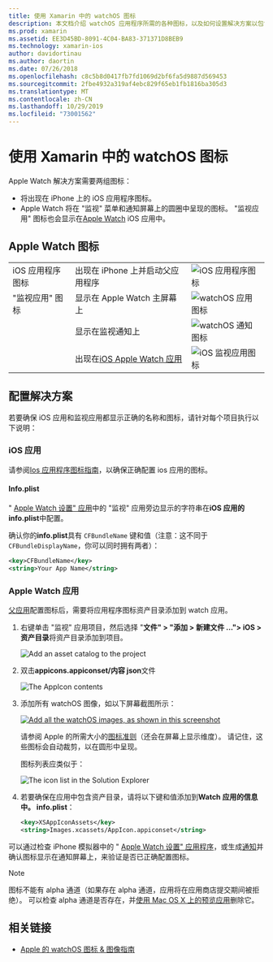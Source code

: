 ```yaml
---
title: 使用 Xamarin 中的 watchOS 图标
description: 本文档介绍 watchOS 应用程序所需的各种图标，以及如何设置解决方案以包含这些图标。
ms.prod: xamarin
ms.assetid: EE3D45BD-8091-4C04-BA83-371371D8BEB9
ms.technology: xamarin-ios
author: davidortinau
ms.author: daortin
ms.date: 07/26/2018
ms.openlocfilehash: c8c5b8d0417fb7fd1069d2bf6fa5d9887d569453
ms.sourcegitcommit: 2fbe4932a319af4ebc829f65eb1fb1816ba305d3
ms.translationtype: MT
ms.contentlocale: zh-CN
ms.lasthandoff: 10/29/2019
ms.locfileid: "73001562"
---
```

# <a name="working-with-watchos-icons-in-xamarin"></a>使用 Xamarin 中的 watchOS 图标

Apple Watch 解决方案需要两组图标：

- 将出现在 iPhone 上的 iOS 应用程序图标。
- Apple Watch 将在 "监视" 菜单和通知屏幕上的圆圈中呈现的图标。 "监视应用" 图标也会显示在[Apple Watch](~/ios/watchos/app-fundamentals/settings.md) iOS 应用中。

## <a name="apple-watch-icons"></a>Apple Watch 图标

| | | |
|-|-|-|
|iOS 应用程序图标|出现在 iPhone 上并启动父应用程序|![iOS 应用程序图标](icons-images/icon-ios.png)|
|"监视应用" 图标|显示在 Apple Watch 主屏幕上|![watchOS 应用图标](icons-images/icon-home.png)|
||显示在监视通知上|![watchOS 通知图标](icons-images/notification-icon.png)|
||出现在[iOS Apple Watch 应用](~/ios/watchos/app-fundamentals/settings.md)|![iOS 监视应用图标](icons-images/watch-app-sml.png)|

## <a name="configuring-your-solution"></a>配置解决方案

若要确保 iOS 应用和监视应用都显示正确的名称和图标，请针对每个项目执行以下说明：

### <a name="ios-app"></a>iOS 应用

请参阅[Ios 应用程序图标指南](~/ios/app-fundamentals/images-icons/app-icons.md)，以确保正确配置 ios 应用的图标。

#### <a name="infoplist"></a>Info.plist

" [Apple Watch 设置" 应用](~/ios/watchos/app-fundamentals/settings.md)中的 "监视" 应用旁边显示的字符串在**iOS 应用的 info.plist**中配置。

确认你的**info.plist**具有 `CFBundleName` 键和值（注意：这不同于 `CFBundleDisplayName`，你可以同时拥有两者）：

```xml
<key>CFBundleName</key>
<string>Your App Name</string>
```

### <a name="apple-watch-app"></a>Apple Watch 应用

[父应用](~/ios/watchos/app-fundamentals/parent-app.md)配置图标后，需要将应用程序图标资产目录添加到 watch 应用。

1. 右键单击 "监视" 应用项目，然后选择 "**文件" > "添加 > 新建文件 ..."> iOS > 资产目录**将资产目录添加到项目。

    ![](icons-images/newasset.png "Add an asset catalog to the project")

2. 双击**appicons.appiconset/内容 json**文件

    ![](icons-images/xcassets-iconset-sml.png "The AppIcon contents")

3. 添加所有 watchOS 图像，如以下屏幕截图所示：

    [![](icons-images/appicons-sml.png "Add all the watchOS images, as shown in this screenshot")](icons-images/appicons.png#lightbox)

    请参阅 Apple 的所需大小的[图标准则](https://developer.apple.com/design/human-interface-guidelines/watchos/icons-and-images/menu-icons/)（还会在屏幕上显示维度）。 请记住，这些图标会自动裁剪，以在圆形中呈现。

    图标列表应类似于：

    ![](icons-images/xcassets-complete-sml.png "The icon list in the Solution Explorer")

4. 若要确保在应用中包含资产目录，请将以下键和值添加到**Watch 应用的信息中。 info.plist**：

    ```xml
    <key>XSAppIconAssets</key>
    <string>Images.xcassets/AppIcon.appiconset</string>
    ```

可以通过检查 iPhone 模拟器中的 " [Apple Watch 设置" 应用程序](~/ios/watchos/app-fundamentals/settings.md)，或生成[通知](~/ios/watchos/platform/notifications.md)并确认图标显示在通知屏幕上，来验证是否已正确配置图标。

> [!NOTE]
> 图标不能有 alpha 通道（如果存在 alpha 通道，应用将在应用商店提交期间被拒绝）。 可以检查 alpha 通道是否存在，并[使用 Mac OS X 上的预览应用](~/ios/watchos/troubleshooting.md#noalpha)删除它。

## <a name="related-links"></a>相关链接

- [Apple 的 watchOS 图标 & 图像指南](https://developer.apple.com/design/human-interface-guidelines/watchos/icons-and-images/)

